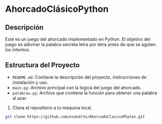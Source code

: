 # AhorcadoClásicoPython

## Descripción

Este es un juego del ahorcado implementado en Python. El objetivo del juego es adivinar la palabra secreta letra por letra antes de que se agoten los intentos.

## Estructura del Proyecto

- `README.md`: Contiene la descripción del proyecto, instrucciones de instalación y uso.
- `main.py`: Archivo principal con la lógica del juego del ahorcado.
- `palabras.py`: Archivo que contiene la función para obtener una palabra al azar.


1. Clona el repositorio a tu máquina local.

```bash
git clone https://github.com/nsandr3s/AhorcadoClasicoPhyton.git
